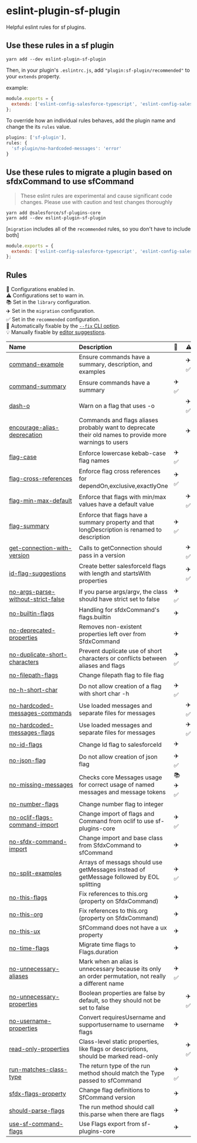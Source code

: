 # eslint-plugin-sf-plugin

Helpful eslint rules for sf plugins.

## Use these rules in a sf plugin

`yarn add --dev eslint-plugin-sf-plugin`

Then, in your plugin's `.eslintrc.js`, add `"plugin:sf-plugin/recommended"` to your `extends` property.

example:

```js
module.exports = {
  extends: ['eslint-config-salesforce-typescript', 'eslint-config-salesforce-license', 'plugin:sf-plugin/recommended'],
};
```

To override how an individual rules behaves, add the plugin name and change the its `rules` value.

```js
plugins: ['sf-plugin'],
rules: {
  'sf-plugin/no-hardcoded-messages': 'error'
}
```

## Use these rules to migrate a plugin based on sfdxCommand to use sfCommand

> These eslint rules are experimental and cause significant code changes. Please use with caution and test changes thoroughly

```shell
yarn add @salesforce/sf-plugins-core
yarn add --dev eslint-plugin-sf-plugin
```

[`migration` includes all of the `recommended` rules, so you don't have to include both]

```js
module.exports = {
  extends: ['eslint-config-salesforce-typescript', 'eslint-config-salesforce-license', 'plugin:sf-plugin/migration'],
};
```

## Rules

<!-- begin auto-generated rules list -->

💼 Configurations enabled in.\
⚠️ Configurations set to warn in.\
📚 Set in the `library` configuration.\
✈️ Set in the `migration` configuration.\
✅ Set in the `recommended` configuration.\
🔧 Automatically fixable by the [`--fix` CLI option](https://eslint.org/docs/user-guide/command-line-interface#--fix).\
💡 Manually fixable by [editor suggestions](https://eslint.org/docs/developer-guide/working-with-rules#providing-suggestions).

| Name                                                                                   | Description                                                                                             | 💼      | ⚠️   | 🔧 | 💡 |
| :------------------------------------------------------------------------------------- | :------------------------------------------------------------------------------------------------------ | :------ | :--- | :- | :- |
| [command-example](docs/rules/command-example.md)                                       | Ensure commands have a summary, description, and examples                                               |         | ✈️ ✅ |    |    |
| [command-summary](docs/rules/command-summary.md)                                       | Ensure commands have a summary                                                                          | ✈️ ✅    |      | 🔧 |    |
| [dash-o](docs/rules/dash-o.md)                                                         | Warn on a flag that uses -o                                                                             |         | ✈️ ✅ |    |    |
| [encourage-alias-deprecation](docs/rules/encourage-alias-deprecation.md)               | Commands and flags aliases probably want to deprecate their old names to provide more warnings to users |         | ✈️   | 🔧 | 💡 |
| [flag-case](docs/rules/flag-case.md)                                                   | Enforce lowercase kebab-case flag names                                                                 | ✈️ ✅    |      | 🔧 |    |
| [flag-cross-references](docs/rules/flag-cross-references.md)                           | Enforce flag cross references for dependOn,exclusive,exactlyOne                                         | ✈️ ✅    |      |    |    |
| [flag-min-max-default](docs/rules/flag-min-max-default.md)                             | Enforce that flags with min/max values have a default value                                             |         | ✈️ ✅ |    |    |
| [flag-summary](docs/rules/flag-summary.md)                                             | Enforce that flags have a summary property and that longDescription is renamed to description           | ✈️ ✅    |      | 🔧 |    |
| [get-connection-with-version](docs/rules/get-connection-with-version.md)               | Calls to getConnection should pass in a version                                                         |         | ✈️ ✅ |    |    |
| [id-flag-suggestions](docs/rules/id-flag-suggestions.md)                               | Create better salesforceId flags with length and startsWith properties                                  |         | ✈️ ✅ | 🔧 | 💡 |
| [no-args-parse-without-strict-false](docs/rules/no-args-parse-without-strict-false.md) | If you parse args/argv, the class should have strict set to false                                       | ✈️ ✅    |      | 🔧 |    |
| [no-builtin-flags](docs/rules/no-builtin-flags.md)                                     | Handling for sfdxCommand's flags.builtin                                                                | ✈️      |      | 🔧 |    |
| [no-deprecated-properties](docs/rules/no-deprecated-properties.md)                     | Removes non-existent properties left over from SfdxCommand                                              | ✈️      |      | 🔧 |    |
| [no-duplicate-short-characters](docs/rules/no-duplicate-short-characters.md)           | Prevent duplicate use of short characters or conflicts between aliases and flags                        | ✈️ ✅    |      |    |    |
| [no-filepath-flags](docs/rules/no-filepath-flags.md)                                   | Change filepath flag to file flag                                                                       |         |      | 🔧 |    |
| [no-h-short-char](docs/rules/no-h-short-char.md)                                       | Do not allow creation of a flag with short char -h                                                      | ✈️ ✅    |      |    |    |
| [no-hardcoded-messages-commands](docs/rules/no-hardcoded-messages-commands.md)         | Use loaded messages and separate files for messages                                                     |         | ✈️ ✅ |    |    |
| [no-hardcoded-messages-flags](docs/rules/no-hardcoded-messages-flags.md)               | Use loaded messages and separate files for messages                                                     |         | ✈️ ✅ |    |    |
| [no-id-flags](docs/rules/no-id-flags.md)                                               | Change Id flag to salesforceId                                                                          | ✈️      |      | 🔧 |    |
| [no-json-flag](docs/rules/no-json-flag.md)                                             | Do not allow creation of json flag                                                                      | ✈️ ✅    |      |    |    |
| [no-missing-messages](docs/rules/no-missing-messages.md)                               | Checks core Messages usage for correct usage of named messages and message tokens                       | 📚 ✈️ ✅ |      |    |    |
| [no-number-flags](docs/rules/no-number-flags.md)                                       | Change number flag to integer                                                                           |         |      | 🔧 |    |
| [no-oclif-flags-command-import](docs/rules/no-oclif-flags-command-import.md)           | Change import of flags and Command from oclif to use sf-plugins-core                                    | ✈️ ✅    |      | 🔧 |    |
| [no-sfdx-command-import](docs/rules/no-sfdx-command-import.md)                         | Change import and base class from SfdxCommand to sfCommand                                              | ✈️      |      | 🔧 |    |
| [no-split-examples](docs/rules/no-split-examples.md)                                   | Arrays of messags should use getMessages instead of getMessage followed by EOL splitting                | ✈️ ✅    |      | 🔧 |    |
| [no-this-flags](docs/rules/no-this-flags.md)                                           | Fix references to this.org (property on SfdxCommand)                                                    | ✈️      |      | 🔧 | 💡 |
| [no-this-org](docs/rules/no-this-org.md)                                               | Fix references to this.org (property on SfdxCommand)                                                    | ✈️      |      | 🔧 | 💡 |
| [no-this-ux](docs/rules/no-this-ux.md)                                                 | SfCommand does not have a ux property                                                                   | ✈️      |      | 🔧 |    |
| [no-time-flags](docs/rules/no-time-flags.md)                                           | Migrate time flags to Flags.duration                                                                    | ✈️      |      | 🔧 |    |
| [no-unnecessary-aliases](docs/rules/no-unnecessary-aliases.md)                         | Mark when an alias is unnecessary because its only an order permutation, not really a different name    | ✈️ ✅    |      | 🔧 |    |
| [no-unnecessary-properties](docs/rules/no-unnecessary-properties.md)                   | Boolean properties are false by default, so they should not be set to false                             |         | ✈️ ✅ | 🔧 |    |
| [no-username-properties](docs/rules/no-username-properties.md)                         | Convert requiresUsername and supportusername to username flags                                          | ✈️      |      | 🔧 |    |
| [read-only-properties](docs/rules/read-only-properties.md)                             | Class-level static properties, like flags or descriptions, should be marked read-only                   |         | ✈️ ✅ | 🔧 |    |
| [run-matches-class-type](docs/rules/run-matches-class-type.md)                         | The return type of the run method should match the Type passed to sfCommand                             | ✈️ ✅    |      | 🔧 |    |
| [sfdx-flags-property](docs/rules/sfdx-flags-property.md)                               | Change flag definitions to SfCommand version                                                            | ✈️      |      | 🔧 |    |
| [should-parse-flags](docs/rules/should-parse-flags.md)                                 | The run method should call this.parse when there are flags                                              | ✈️      |      | 🔧 |    |
| [use-sf-command-flags](docs/rules/use-sf-command-flags.md)                             | Use Flags export from sf-plugins-core                                                                   | ✈️      |      | 🔧 |    |

<!-- end auto-generated rules list -->
